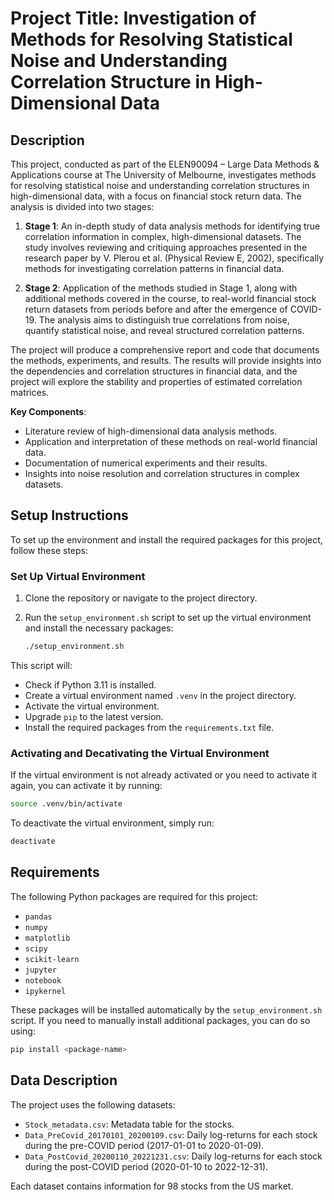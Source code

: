 # Project Title: Investigation of Methods for Resolving Statistical Noise and Understanding Correlation Structure in High-Dimensional Data

## Description  
This project, conducted as part of the ELEN90094 – Large Data Methods & Applications course at The University of Melbourne, investigates methods for resolving statistical noise and understanding correlation structures in high-dimensional data, with a focus on financial stock return data. The analysis is divided into two stages:

1. **Stage 1**: An in-depth study of data analysis methods for identifying true correlation information in complex, high-dimensional datasets. The study involves reviewing and critiquing approaches presented in the research paper by V. Plerou et al. (Physical Review E, 2002), specifically methods for investigating correlation patterns in financial data.

2. **Stage 2**: Application of the methods studied in Stage 1, along with additional methods covered in the course, to real-world financial stock return datasets from periods before and after the emergence of COVID-19. The analysis aims to distinguish true correlations from noise, quantify statistical noise, and reveal structured correlation patterns.

The project will produce a comprehensive report and code that documents the methods, experiments, and results. The results will provide insights into the dependencies and correlation structures in financial data, and the project will explore the stability and properties of estimated correlation matrices.

**Key Components**:
- Literature review of high-dimensional data analysis methods.
- Application and interpretation of these methods on real-world financial data.
- Documentation of numerical experiments and their results.
- Insights into noise resolution and correlation structures in complex datasets.

## Setup Instructions

To set up the environment and install the required packages for this project, follow these steps:

### Set Up Virtual Environment

1. Clone the repository or navigate to the project directory.
   
2. Run the `setup_environment.sh` script to set up the virtual environment and install the necessary packages:

    ```bash
    ./setup_environment.sh
    ```

This script will:

- Check if Python 3.11 is installed.
- Create a virtual environment named `.venv` in the project directory.
- Activate the virtual environment.
- Upgrade `pip` to the latest version.
- Install the required packages from the `requirements.txt` file.


### Activating and Decativating the Virtual Environment

If the virtual environment is not already activated or you need to activate it again, you can activate it by running:

```bash
source .venv/bin/activate
```

To deactivate the virtual environment, simply run:


```bash
deactivate
```

## Requirements

The following Python packages are required for this project:

- `pandas`
- `numpy`
- `matplotlib`
- `scipy`
- `scikit-learn`
- `jupyter`
- `notebook`
 - `ipykernel`

These packages will be installed automatically by the `setup_environment.sh` script. If you need to manually install additional packages, you can do so using:
```bash
pip install <package-name>
```

## Data Description

The project uses the following datasets:

- `Stock_metadata.csv`: Metadata table for the stocks.
- `Data_PreCovid_20170101_20200109.csv`: Daily log-returns for each stock during the pre-COVID period (2017-01-01 to 2020-01-09).
- `Data_PostCovid_20200110_20221231.csv`: Daily log-returns for each stock during the post-COVID period (2020-01-10 to 2022-12-31).

Each dataset contains information for 98 stocks from the US market.
